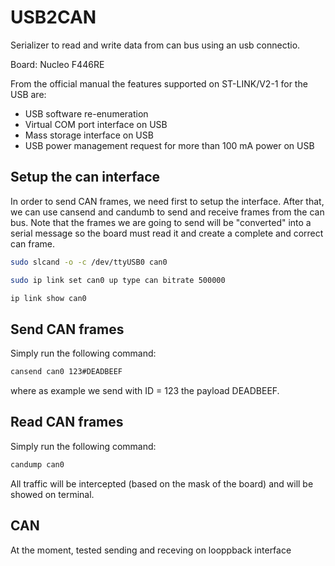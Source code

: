 # USB2CAN

Serializer to read and write data from can bus using an usb connectio.

Board: Nucleo F446RE

From the official manual the features supported on ST-LINK/V2-1 for the USB are:
- USB software re-enumeration
- Virtual COM port interface on USB
- Mass storage interface on USB
- USB power management request for more than 100 mA power on USB


## Setup the can interface
In order to send CAN frames, we need first to setup the interface. After that,
we can use cansend and candumb to send and receive frames from the can bus.
Note that the frames we are going to send will be "converted" into a serial message
so the board must read it and create a complete and correct can frame.

```bash
sudo slcand -o -c /dev/ttyUSB0 can0

sudo ip link set can0 up type can bitrate 500000

ip link show can0
```

## Send CAN frames
Simply run the following command:
```bash
cansend can0 123#DEADBEEF
```
where as example we send with ID = 123 the payload DEADBEEF.

## Read CAN frames
Simply run the following command:
```bash
candump can0
```
All traffic will be intercepted (based on the mask of the board) and will be
showed on terminal.

## CAN
At the moment, tested sending and receving on looppback interface
